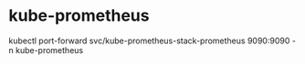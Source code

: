 # kube-prometheus

kubectl port-forward svc/kube-prometheus-stack-prometheus 9090:9090 -n kube-prometheus
